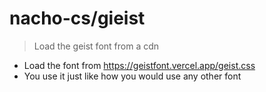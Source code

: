 # nacho-cs/gieist

> Load the geist font from a cdn

- Load the font from <https://geistfont.vercel.app/geist.css>
- You use it just like how you would use any other font